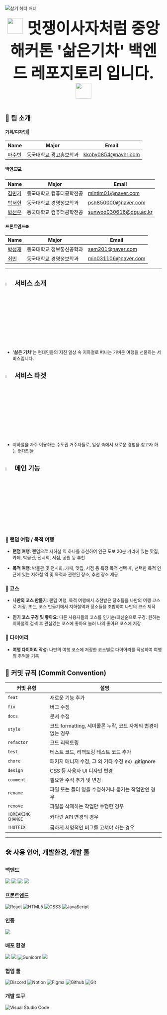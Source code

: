 ![삶기 헤더 배너](https://capsule-render.vercel.app/api?type=waving&color=gradient&height=150&section=header&text=Welcome%20to%20Boiled%20Train%20!&animation=twinkling&fontSize=40)

<div align="center" style="font-size: 50px;">
  <img src="https://github.com/user-attachments/assets/a8e2ec68-a3eb-429e-87a7-9350ecc62d07" width="50" height="50">
  <strong>멋쟁이사자처럼 중앙 해커톤 '삶은기차' 백엔드 레포지토리 입니다.</strong>
  <img src="https://github.com/user-attachments/assets/a8e2ec68-a3eb-429e-87a7-9350ecc62d07" width="50" height="50">
</div>
<br>

## 👋 팀 소개
#### 기획/디자인🎨
| Name                                         | Major            | Email                |
| -------------------------------------------- | --------------  | ----------------------- |
| [마수빈](https://github.com/kkoby0854)   | 동국대학교 광고홍보학과  | kkoby0854@naver.com |


#### 백엔드💻
| Name                                         | Major            | Email                |
| -------------------------------------------- | --------------  | ----------------------- |
| [김민기](https://github.com/mmig01)   | 동국대학교 컴퓨터공학전공  | mintim01@naver.com |
| [박서현](https://github.com/ParkSuhhyun) | 동국대학교 경영정보학과   | psh850000@naver.com |
| [박선우](https://github.com/sunwoo030616) | 동국대학교 컴퓨터공학전공    | sunwoo030616@dgu.ac.kr |


#### 프론트엔드🌐
| Name                                         | Major            | Email                |
| -------------------------------------------- | --------------  | ----------------------- |
| [박성재](https://github.com/sem201)   | 동국대학교 정보통신공학과  | sem201@naver.com |
| [최민](https://github.com/Minn-Choi) | 동국대학교 경영정보학과   | min031106@naver.com |


---
## <img width="5%" src="https://github.com/user-attachments/assets/fcf59ee3-f8b1-4d4f-adc6-9b07977db11f"> 서비스 소개

- <strong>'삶은 기차'</strong>는 현대인들의 지친 일상 속 지하철로 떠나는 가벼운 여행을 선물하는 서비스입니다.


## <img width="5%" src="https://github.com/user-attachments/assets/fcf59ee3-f8b1-4d4f-adc6-9b07977db11f"> 서비스 타겟

- 지하철을 자주 이용하는 수도권 거주자들로, 일상 속에서 새로운 경험을 찾고자 하는 현대인들

## <img width="5%" src="https://github.com/user-attachments/assets/fcf59ee3-f8b1-4d4f-adc6-9b07977db11f"> 메인 기능

### 🎲 랜덤 여행 / 목적 여행
- <strong>랜덤 여행</strong>: 랜덤으로 지하철 역 하나를 추천하여 인근 도보 20분 거리에 있는 맛집, 카페, 박물관, 전시회, 서점, 공원 등 추천

- <strong>목적 여행</strong>: 박물관 및 전시회, 카페, 맛집, 서점 등 특정 목적 선택 후, 선택한 목적 인근에 있는 지하철 역 및 목적과 관련된 장소, 추천 장소 제공
  
### 📍 코스

- <strong>나만의 코스 만들기</strong>: 랜덤 여행, 목적 여행에서 추천받은 장소들을 나만의 여행 코스로 저장. 또는, 코스 만들기에서 지하철역과 장소들을 조합하여 나만의 코스 제작
  
- <strong>인기 코스 구경 및 좋아요</strong>: 다른 사용자들의 코스를 인기순/최신순으로 구경. 원하는 지하철역 검색 후 관심있는 코스에 좋아요 눌러 나의 좋아요 코스에 저장

### 📓 다이어리
- <strong>여행 다이어리 작성</strong>: 나만의 여행 코스에 저장한 코스별로 다이어리를 작성하여 여행의 추억을 기록

## 🚀 커밋 규칙 (Commit Convention)

| **커밋 유형**      | **설명**                                                  |
|-------------------|---------------------------------------------------------|
| `feat`            | 새로운 기능 추가                                          |
| `fix`             | 버그 수정                                                 |
| `docs`            | 문서 수정                                                 |
| `style`           | 코드 formatting, 세미콜론 누락, 코드 자체의 변경이 없는 경우 |
| `refactor`        | 코드 리팩토링                                             |
| `test`            | 테스트 코드, 리팩토링 테스트 코드 추가                    |
| `chore`           | 패키지 매니저 수정, 그 외 기타 수정 ex) .gitignore         |
| `design`          | CSS 등 사용자 UI 디자인 변경                              |
| `comment`         | 필요한 주석 추가 및 변경                                   |
| `rename`          | 파일 또는 폴더 명을 수정하거나 옮기는 작업만인 경우       |
| `remove`          | 파일을 삭제하는 작업만 수행한 경우                        |
| `!BREAKING CHANGE`| 커다란 API 변경의 경우                                    |
| `!HOTFIX`         | 급하게 치명적인 버그를 고쳐야 하는 경우                   |

---
## 🛠️ 사용 언어, 개발환경, 개발 툴


### 백엔드
<img src="https://img.shields.io/badge/Python-3776AB?style=flat-square&logo=Python&logoColor=white"/> <img src="https://img.shields.io/badge/django-092E20?style=flat-square&logo=django&logoColor=white"/> <img src="https://img.shields.io/badge/Postman-FF6C37?style=flat-square&logo=Postman&logoColor=white"/> <img src="https://img.shields.io/badge/SQLite-003B57?style=flat-square&logo=SQLite&logoColor=white"/>

### 프론트엔드
![React](https://img.shields.io/badge/React-61DAFB?style=flat-square&logo=react&logoColor=ffffff)
![HTML5](https://img.shields.io/badge/-HTML5-E34F26?style=flat-square&logo=html5&logoColor=ffffff)
![CSS3](https://img.shields.io/badge/-CSS3-1572B6?style=flat-square&logo=css3)
![JavaScript](https://img.shields.io/badge/-JavaScript-F7DF1E?style=flat-square&logo=javascript&logoColor=000000)

### 인증
<img src="https://img.shields.io/badge/JWT-000000?style=flat-square&logo=JSON Web Tokens&logoColor=white"/>

### 배포 환경
<img src="https://img.shields.io/badge/Ubuntu-E95420?style=flat-square&logo=Ubuntu&logoColor=white"/> <img src="https://img.shields.io/badge/NGINX-009639?style=flat-square&logo=NGINX&logoColor=white"/> ![Gunicorn](https://img.shields.io/badge/gunicorn-%298729.svg?style=flat-square&logo=gunicorn&logoColor=white)  <img src="https://img.shields.io/badge/Amazon AWS-232F3E?style=flat-square&logo=amazonaws&logoColor=white"/>

### 협업 툴
![Discord](https://img.shields.io/badge/Discord-5865F2?style=flat-square&logo=discord&logoColor=ffffff)
![Notion](https://img.shields.io/badge/Notion-000000?style=flat-square&logo=notion&logoColor=ffffff)
![Figma](https://img.shields.io/badge/Figma-F24E1E?style=flat-square&logo=Figma&logoColor=white)
![Github](https://img.shields.io/badge/Github-181717?style=flat-square&logo=Github&logoColor=white)
![Git](https://img.shields.io/badge/Git-F05032?style=flat-square&logo=Git&logoColor=white)


### 개발 도구
![Visual Studio Code](https://img.shields.io/badge/Visual_Studio_Code-007ACC?style=flat-square&logo=visual-studio-code&logoColor=ffffff)

